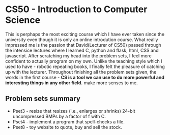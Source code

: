 # CS50 - Introduction to Computer Science

This is perphaps the most exciting course which I have ever taken since the university even though it is only an online introdution course. What really impressed me is the passion that David(Lecturer of CS50) passed through 
the intensice lectures where I learned C, python and flask, html, CSS and javascript. After scratching my head into the problem sets, I feel more confident to actually program on my own. Unlike the teaching style which I used to have - robotic repeating 
books, I finally felt the pleasure of catching up with the lecturer. Throughout finishing all the problem sets given, the words 
in the first course - **CS is a tool we can use to do more powerful and interesting things in any other field.**  make more senses 
to me.

## Problem sets summary
* Pset3 - resize that resizes (i.e., enlarges or shrinks) 24-bit uncompressed BMPs by a factor of f with C.
* Pset4 - implement a program that spell-checks a file.
* Pset8 - toy website to quote, buy and sell the stock.
